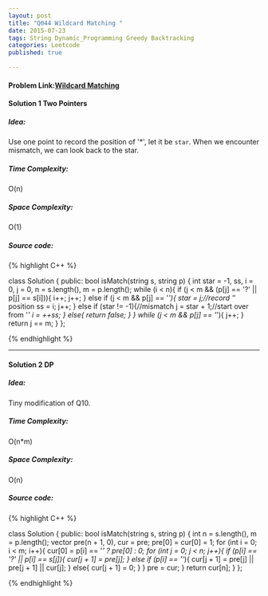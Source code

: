 ```yaml
---
layout: post
title: "Q044 Wildcard Matching "
date: 2015-07-23
tags: String Dynamic_Programming Greedy Backtracking
categories: Leetcode
published: true

---
```

#### Problem Link:[Wildcard Matching ](https://leetcode.com/problems/wildcard-matching/) 

#### Solution 1 Two Pointers

##### Idea:

Use one point to record the position of '*', let it be `star`. When we encounter mismatch, we can look back to the star. 
   
##### Time Complexity:

O(n)

##### Space Complexity:

O(1)

##### Source code:
{% highlight C++ %}

class Solution {
public:
    bool isMatch(string s, string p) {
        int star = -1, ss, i = 0, j = 0, n = s.length(), m = p.length();
        while (i < n){
            if (j < m && (p[j] == '?' || p[j] == s[i])){
                i++;
                j++;
            }
            else if (j < m && p[j] == '*'){
                star = j;//record '*' position
                ss = i;
                j++;
            }
            else if (star != -1){//mismatch
                j = star + 1;//start over from '*'
                i = ++ss;
            }
            else{
                return false;
            }
        }
        while (j < m && p[j] == '*'){
            j++;
        }
        return j == m;
    }
};

{% endhighlight %}

---

#### Solution 2 DP

##### Idea:

Tiny modification of Q10.
   
##### Time Complexity:

O(n*m)

##### Space Complexity:

O(n)

##### Source code:
{% highlight C++ %}

class Solution {
public:
    bool isMatch(string s, string p) {
        int n = s.length(), m = p.length();
        vector<int> pre(n + 1, 0), cur = pre;
        pre[0] = cur[0] = 1;
        for (int i = 0; i < m; i++){
            cur[0] = p[i] == '*' ? pre[0] : 0;
            for (int j = 0; j < n; j++){
                if (p[i] == '?' || p[i] == s[j]){
                    cur[j + 1] = pre[j];
                }
                else if (p[i] == '*'){
                    cur[j + 1] = pre[j] || pre[j + 1] || cur[j];
                }
                else{
                    cur[j + 1] = 0;
                }
            }
            pre = cur;
        }
        return cur[n];
    }
};

{% endhighlight %}